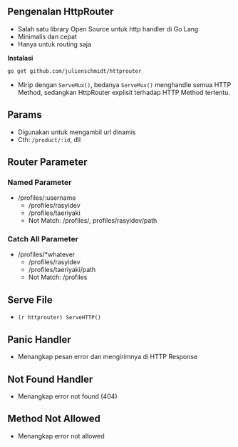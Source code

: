 ## Pengenalan HttpRouter
- Salah satu library Open Source untuk http handler di Go Lang
- Minimalis dan cepat
- Hanya untuk routing saja

**Instalasi**
```bash
go get github.com/julienschmidt/httprouter
```
- Mirip dengan `ServeMux()`, bedanya `ServeMux()` menghandle semua HTTP Method, sedangkan HttpRouter explisit terhadap HTTP Method tertentu.

## Params
- Digunakan untuk mengambil url dinamis
- Cth: `/product/:id`, dll

## Router Parameter
### Named Parameter
- /profiles/:username
  - /profiles/rasyidev
  - /profiles/taeriyaki
  - Not Match: /profiles/, profiles/rasyidev/path

### Catch All Parameter
- /profiles/*whatever
  - /profiles/rasyidev
  - /profiles/taeriyaki/path
  - Not Match: /profiles

## Serve File
- `(r httprouter) ServeHTTP()`

## Panic Handler
- Menangkap pesan error dan mengirimnya di HTTP Response

## Not Found Handler
- Menangkap error not found (404)

## Method Not Allowed
- Menangkap error not allowed